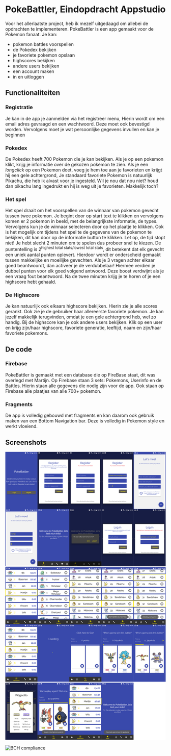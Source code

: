 # PokeBattler, Eindopdracht Appstudio
Voor het allerlaatste project, heb ik mezelf uitgedaagd om allebei de opdrachten te implementeren. PokeBattler is een app gemaakt voor de Pokemon fanaat. Je kan:

* pokemon battles voorspellen
* de Pokedex bekijken
* je favoriete pokemon opslaan
* highscores bekijken
* andere users bekijken
* een account maken
* in en uitloggen

## Functionaliteiten
### Registratie
Je kan in de app je aanmelden via het registreer menu, Hierin wordt om een email adres gevraagd en een wachtwoord. Deze moet ook bevestigd worden. Vervolgens moet je wat persoonlijke gegevens invullen en kan je beginnen
### Pokedex
De Pokedex heeft 700 Pokemon die je kan bekijken. Als je op een pokemon klikt, krijg je informatie over de gekozen pokemon te zien. Als je een _longclick_ op een Pokemon doet, voeg je hem toe aan je favorieten en krijgt hij een gele achtergrond, Je standaard favoriete Pokemon is natuurlijk Pikachu, die heb ik alvast voor je ingesteld. Wil je nou dat nou niet? houd dan pikachu lang ingedrukt en hij is weg uit je favorieten. Makkelijk toch?
### Het spel
Het spel draait om het voorspellen van de winnaar van pokemon gevecht tussen twee pokemon. Je begint door op start text te klikken en vervolgens komen er 2 pokemon in beeld, met de belangrijkste informatie, de types. Vervolgens kun je de winnaar selecteren door op het plaatje te klikken. Ook is het mogelijk om tijdens het spel te de gegevens van de pokemon te bekijken, dit kan door op de informatie button te klikken. Let op, de tijd stopt niet! Je hebt slecht 2 minuten om te spelen dus probeer snel te kiezen. De puntentelling is 2<sup>highest total stats/lowest total stats</sup>, dit betekent dat elk gevecht een uniek aantal punten oplevert. Hierdoor wordt er onderscheid gemaakt tussen makkelijke en moeilijke gevechten. Als je 3 vragen achter elkaar goed  beantwoordt, dan activeer je de verdubbelaar! Hiermee verdien je dubbel punten voor elk goed volgend antwoord. Deze boost verdwijnt als je een vraag fout beantwoord. 
Na de twee minuten krijg je te horen of je een highscore hebt gehaald.
### De Highscore
Je kan natuurlijk ook elkaars highscore bekijken. Hierin zie je alle scores gerankt. Ook zie je de gebruiker haar allereerste favoriete pokemon. Je kan jezelf makkelijk terugvinden, omdat je een gele achtergrond heb, wel zo handig. Bij de highscore kan je ook andere users bekijken. Klik op een user en krijg zijn/haar highscore, favoriete generatie, leeftijd, naam en zijn/haar favoriete pokemons. 

## De code
### Firebase
PokeBattler is gemaakt met een database die op FireBase staat, dit was overlegd met Martijn. Op Firebase staan 3 sets: Pokemons, Userinfo en de Battles. Hierin staan alle gegevens die nodig zijn voor de app. Ook staan op Firebase alle plaatjes van alle 700+ pokemon. 
### Fragments
De app is volledig gebouwd met fragments en kan daarom ook gebruik maken van een Bottom Navigation bar. Deze is volledig in Pokemon style en werkt vloeiend. 


## Screenshots
![Inlogscherm](/Doc/Inlog.png?raw=true)
![Functionaliteiten](/Doc/HighPokeGame.png?raw=true)
![Nieuwe Highscore](/Doc/endGame.png?raw=true)

![BCH compliance](https://bettercodehub.com/edge/badge/vincentdamen/TestingBCH?branch=master)
